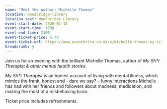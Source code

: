 ```yaml
---
name: "Meet the Author: Michelle Thomas"
location: woodbridge-library
location-text: Woodbridge Library
event-start-date: 2020-01-18
event-start-time: 1930
event-end-time: 2100
event-ticket-price: 5.70
event-ticket-url: https://www.eventbrite.co.uk/e/michelle-thomas-my-sit-therapist-author-event-for-suffolk-libraries-jumpstart-january-tickets-84004432519
breadcrumb: y
---
```


Join us for an evening with the brilliant Michelle Thomas, author of <cite>My Sh*t Therapist & other mental health stories</cite>.

<cite>My Sh*t Therapist</cite> is an honest account of living with mental illness, which mimics the frank, honest and - dare we say? - funny interactions Michelle has had with her friends and followers about madness, medication, and making the most of a misbehaving brain.

Ticket price includes refreshments.
